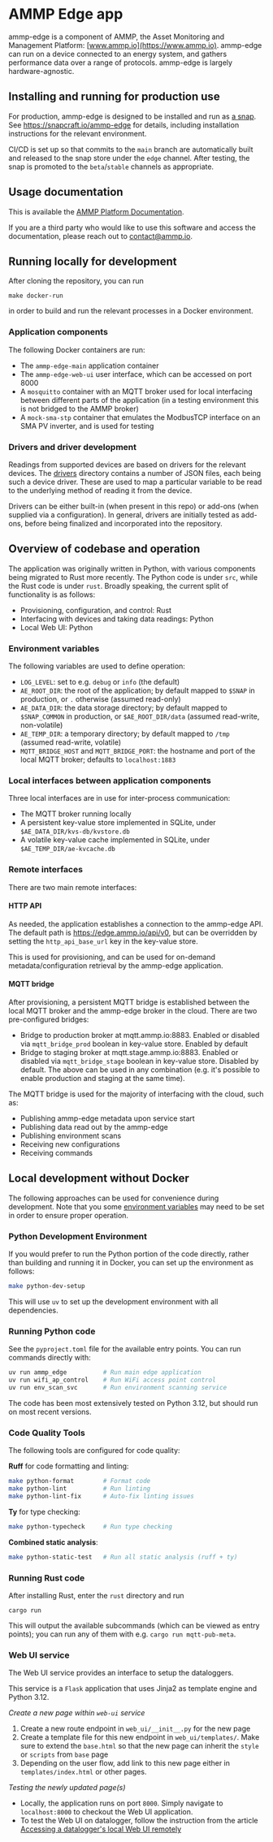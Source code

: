 # AMMP Edge app

ammp-edge is a component of AMMP, the Asset Monitoring and Management Platform: [www.ammp.io](https://www.ammp.io). ammp-edge can run on a device connected to an energy system, and gathers performance data over a range of protocols. ammp-edge is largely hardware-agnostic.

## Installing and running for production use

For production, ammp-edge is designed to be installed and run as [a snap](https://snapcraft.io). See https://snapcraft.io/ammp-edge for details, including installation instructions for the relevant environment.

CI/CD is set up so that commits to the `main` branch are automatically built and released to the snap store under the `edge` channel. After testing, the snap is promoted to the `beta`/`stable` channels as appropriate.

## Usage documentation

This is available the [AMMP Platform Documentation](https://ammpio.atlassian.net/wiki/spaces/APD).

If you are a third party who would like to use this software and access the documentation, please reach out to contact@ammp.io.

## Running locally for development

After cloning the repository, you can run
```
make docker-run
```
in order to build and run the relevant processes in a Docker environment.

### Application components

The following Docker containers are run:
- The `ammp-edge-main` application container
- The `ammp-edge-web-ui` user interface, which can be accessed on port 8000
- A `mosquitto` container with an MQTT broker used for local interfacing between different parts of the application (in a testing environment this is not bridged to the AMMP broker)
- A `mock-sma-stp` container that emulates the ModbusTCP interface on an SMA PV inverter, and is used for testing

### Drivers and driver development

Readings from supported devices are based on drivers for the relevant devices. The [drivers](drivers) directory contains a number of JSON files, each being such a device driver. These are used to map a particular variable to be read to the underlying method of reading it from the device.

Drivers can be either built-in (when present in this repo) or add-ons (when supplied via a configuration). In general, drivers are initially tested as add-ons, before being finalized and incorporated into the repository.

## Overview of codebase and operation

The application was originally written in Python, with various components being migrated to Rust more recently. The Python code is under `src`, while the Rust code is under `rust`. Broadly speaking, the current split of functionality is as follows:
- Provisioning, configuration, and control: Rust
- Interfacing with devices and taking data readings: Python
- Local Web UI: Python

### Environment variables

The following variables are used to define operation:
- `LOG_LEVEL`: set to e.g. `debug` or `info` (the default)
- `AE_ROOT_DIR`: the root of the application; by default mapped to `$SNAP` in production, or `.` otherwise (assumed read-only)
- `AE_DATA_DIR`: the data storage directory; by default mapped to `$SNAP_COMMON` in production, or `$AE_ROOT_DIR/data` (assumed read-write, non-volatile)
- `AE_TEMP_DIR`: a temporary directory; by default mapped to `/tmp` (assumed read-write, volatile)
- `MQTT_BRIDGE_HOST` and `MQTT_BRIDGE_PORT`: the hostname and port of the local MQTT broker; defaults to `localhost:1883`

### Local interfaces between application components

Three local interfaces are in use for inter-process communication:
- The MQTT broker running locally
- A persistent key-value store implemented in SQLite, under `$AE_DATA_DIR/kvs-db/kvstore.db`
- A volatile key-value cache implemented in SQLite, under `$AE_TEMP_DIR/ae-kvcache.db`

### Remote interfaces

There are two main remote interfaces:

#### HTTP API
As needed, the application establishes a connection to the ammp-edge API. The default path is https://edge.ammp.io/api/v0, but can be overridden by setting the `http_api_base_url` key in the key-value store.

This is used for provisioning, and can be used for on-demand metadata/configuration retrieval by the ammp-edge application. 

#### MQTT bridge
After provisioning, a persistent MQTT bridge is established between the local MQTT broker and the ammp-edge broker in the cloud. There are two pre-configured bridges:
- Bridge to production broker at mqtt.ammp.io:8883. Enabled or disabled via `mqtt_bridge_prod` boolean in key-value store. Enabled by default
- Bridge to staging broker at mqtt.stage.ammp.io:8883. Enabled or disabled via `mqtt_bridge_stage` boolean in key-value store. Disabled by default.
The above can be used in any combination (e.g. it's possible to enable production and staging at the same time).

The MQTT bridge is used for the majority of interfacing with the cloud, such as:
- Publishing ammp-edge metadata upon service start
- Publishing data read out by the ammp-edge
- Publishing environment scans
- Receiving new configurations
- Receiving commands

## Local development without Docker

The following approaches can be used for convenience during development. Note that you some [environment variables](#environment-variables) may need to be set in order to ensure proper operation.

### Python Development Environment

If you would prefer to run the Python portion of the code directly, rather than building and running it in Docker, you can set up the environment as follows:

```bash
make python-dev-setup
```

This will use `uv` to set up the development environment with all dependencies.

### Running Python code

See the `pyproject.toml` file for the available entry points. You can run commands directly with:

```bash
uv run ammp_edge          # Run main edge application
uv run wifi_ap_control    # Run WiFi access point control
uv run env_scan_svc       # Run environment scanning service
```

The code has been most extensively tested on Python 3.12, but should run on most recent versions.

### Code Quality Tools

The following tools are configured for code quality:

**Ruff** for code formatting and linting:
```bash
make python-format        # Format code
make python-lint          # Run linting
make python-lint-fix      # Auto-fix linting issues
```

**Ty** for type checking:
```bash
make python-typecheck     # Run type checking
```

**Combined static analysis**:
```bash
make python-static-test   # Run all static analysis (ruff + ty)
```

### Running Rust code

After installing Rust, enter the `rust` directory and run
```
cargo run
```
This will output the available subcommands (which can be viewed as entry points); you can run any of them with e.g. `cargo run mqtt-pub-meta`.

### Web UI service

The Web UI service provides an interface to setup the dataloggers.

This service is a `Flask` application that uses Jinja2 as template engine and Python 3.12.

*Create a new page within `web-ui` service*

1. Create a new route endpoint in `web_ui/__init__.py` for the new page
2. Create a template file for this new endpoint in `web_ui/templates/`. Make sure to extend the `base.html` so that the new page can inherit the `style` or `scripts` from `base` page
3. Depending on the user flow, add link to this new page either in `templates/index.html` or other pages.

*Testing the newly updated page(s)*

- Locally, the application runs on port `8000`. Simply navigate to `localhost:8000` to checkout the Web UI application. 
- To test the Web UI on datalogger, follow the instruction from the article [Accessing a datalogger's local Web UI remotely](https://ammpio.atlassian.net/wiki/spaces/APD/pages/2463399969/Accessing+a+datalogger+s+local+Web+UI+remotely)
